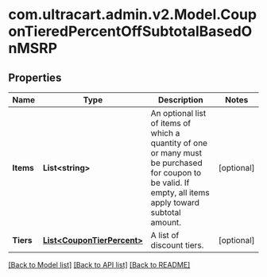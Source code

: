 # com.ultracart.admin.v2.Model.CouponTieredPercentOffSubtotalBasedOnMSRP
## Properties

Name | Type | Description | Notes
------------ | ------------- | ------------- | -------------
**Items** | **List&lt;string&gt;** | An optional list of items of which a quantity of one or many must be purchased for coupon to be valid.  If empty, all items apply toward subtotal amount. | [optional] 
**Tiers** | [**List&lt;CouponTierPercent&gt;**](CouponTierPercent.md) | A list of discount tiers. | [optional] 


[[Back to Model list]](../README.md#documentation-for-models) [[Back to API list]](../README.md#documentation-for-api-endpoints) [[Back to README]](../README.md)

